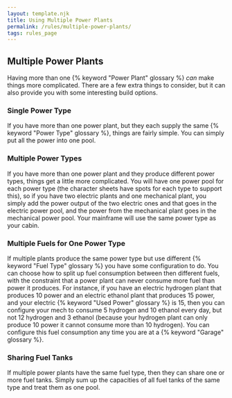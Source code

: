 ```yaml
---
layout: template.njk
title: Using Multiple Power Plants
permalink: /rules/multiple-power-plants/
tags: rules_page
---
```


## Multiple Power Plants
Having more than one {% keyword "Power Plant" glossary %} *can* make things more complicated. There are a few extra things to consider, but it can also provide you with some interesting build options.

### Single Power Type
If you have more than one power plant, but they each supply the same {% keyword "Power Type" glossary %}, things are fairly simple. You can simply put all the power into one pool.

### Multiple Power Types
If you have more than one power plant and they produce different power types, things get a little more complicated. You will have one power pool for each power type (the character sheets have spots for each type to support this), so if you have two electric plants and one mechanical plant, you simply add the power output of the two electric ones and that goes in the electric power pool, and the power from the mechanical plant goes in the mechanical power pool. Your mainframe will use the same power type as your cabin.

### Multiple Fuels for One Power Type
If multiple plants produce the same power type but use different {% keyword "Fuel Type" glossary %} you have some configuration to do. You can choose how to split up fuel consumption between then different fuels, with the constraint that a power plant can never consume more fuel than power it produces. For instance, if you have an electric hydrogen plant that produces 10 power and an electric ethanol plant that produces 15 power, and your electric {% keyword "Used Power" glossary %} is 15, then you can configure your mech to consume 5 hydrogen and 10 ethanol every day, but not 12 hydrogen and 3 ethanol (because your hydrogen plant can only produce 10 power it cannot consume more than 10 hydrogen). You can configure this fuel consumption any time you are at a {% keyword "Garage" glossary %}.

### Sharing Fuel Tanks
If multiple power plants have the same fuel type, then they can share one or more  fuel tanks. Simply sum up the capacities of all fuel tanks of the same type and treat them as one pool.